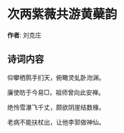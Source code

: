 # 次两紫薇共游黄蘗韵

**作者**: 刘克庄

## 诗词内容

仰攀栖鹘手扪天，俯瞰灵虬卧沕渊。

廉使昉于今易□，祖师曾向此安禅。

绝怜雪瀑飞千丈，颇欲阴崖结数椽。

老病不能扶杖出，让他李郭做神仙。

